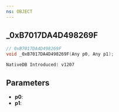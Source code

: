 ```yaml
---
ns: OBJECT
---
```

## _0xB7017DA4D498269F

```c
// 0xB7017DA4D498269F
void _0xB7017DA4D498269F(Any p0, Any p1);
```

```
NativeDB Introduced: v1207
```

## Parameters
* **p0**:
* **p1**:
